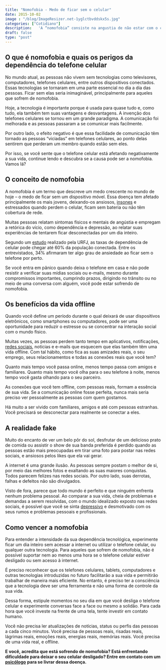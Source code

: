 ```yaml
---
title: "Nomofobia - Medo de ficar sem o celular"
date: 2015-10-02
image : "/blog/ImageResizer.net-1yglctbvddskx5s.jpg"
categories: ["Cotidiano"]
description:   'A “nomofobia” consiste na angustia de não estar com o celular próximo, fazendo a pessoa sentir sintomas como angustia, ansiedade, desamparo, impotência...'
draft: false
type: "post"
---
```


## **O que é nomofobia e quais os perigos da dependência do telefone celular**

No mundo atual, as pessoas não vivem sem tecnologias como televisores, computadores, telefones celulares, entre outros dispositivos conectados. Essas tecnologias se tornaram em uma parte essencial no dia a dia das pessoas. Ficar sem elas seria inimaginável, principalmente para aqueles que sofrem de nomofobia.

Hoje, a tecnologia é importante porque é usada para quase tudo e, como tudo, ela também tem suas vantagens e desvantagens. A invenção dos telefones celulares se tornou em um grande paradigma. A comunicação foi melhorada e as pessoas passaram a se comunicar mais facilmente.

Por outro lado, o efeito negativo é que essa facilidade de comunicação têm tornado as pessoas “viciadas” em telefones celulares, ao ponto delas sentirem que perderam um membro quando estão sem eles.

Por isso, se você sente que o telefone celular está afetando negativamente a sua vida, continue lendo e descubra se a causa pode ser a nomofobia. Vamos lá?

## **O conceito de nomofobia**

A nomofobia é um termo que descreve um medo crescente no mundo de hoje – o medo de ficar sem um dispositivo móvel. Essa doença tem afetado principalmente os mais jovens, deixando-os ansiosos, [insones](/diminuir-a-insonia/) e estressados quando perdem o celular, ficam sem bateria ou não têm cobertura de rede.

Muitas pessoas relatam sintomas físicos e mentais de angústia e empregam a retórica do vício, como dependência e depressão, ao relatar suas experiências de tentarem ficar desconectadas por um dia inteiro.

Segundo um [estudo](https://veja.abril.com.br/blog/letra-de-medico/nomofobia-a-dependencia-do-telefone-celular-este-e-o-seu-caso/) realizado pela URFJ, as taxas de dependência de celular pode chegar até 60% da população conectada. Entre os entrevistados, 34% afirmaram ter algo grau de ansiedade ao ficar sem o telefone por perto.

Se você entra em pânico quando deixa o telefone em casa e não pode resistir a verificar suas mídias sociais ou e-mails, mesmo durante compromissos importantes, cumprindo prazos, dirigindo no trânsito ou no meio de uma conversa com alguém, você pode estar sofrendo de nomofobia.

## **Os benefícios da vida offline**

Quando você define um período durante o qual deixará de usar dispositivos eletrônicos, como smartphones ou computadores, pode ser uma oportunidade para reduzir o estresse ou se concentrar na interação social com o mundo físico.

Muitas vezes, as pessoas perdem tanto tempo em aplicativos, notificações, [redes sociais](/como-utilizar-as-redes-sociais-sem-perder-a-produtividade/), notícias e e-mails que esquecem que elas também têm uma vida offline. Com tal hábito, como fica as suas amizades reais, o seu emprego, seus relacionamentos e todas as conexões reais que você tem?

Quanto mais tempo você passa online, menos tempo passa com amigos e familiares. Quanto mais tempo você olha para o seu telefone à noite, menos tempo você gasta olhando para o seu parceiro.

As conexões que você tem offline, com pessoas reais, formam a essência de sua vida. Se a comunicação online fosse perfeita, nunca mais seria preciso ver pessoalmente as pessoas com quem gostamos.

Há muito a ser vivido com familiares, amigos e até com pessoas estranhas. Você precisará se desconectar para realmente se conectar a eles.

## **A realidade fake**

Muito do encanto de ver um belo pôr do sol, desfrutar de um delicioso prato de comida ou assistir o show de sua banda preferida é perdido quando as pessoas estão mais preocupadas em tirar uma foto para postar nas redes sociais, e ansiosos pelos likes que ela vai gerar.

A internet é uma grande ilusão. As pessoas sempre postam o melhor de si, por meio das melhores fotos e exaltando as suas maiores conquistas. Todos parecem felizes nas redes sociais. Por outro lado, suas derrotas, falhas e defeitos não são divulgados.

Visto de fora, parece que todo mundo é perfeito e que ninguém enfrenta nenhum problema pessoal. Ao comparar a sua vida, cheia de problemas e demandas a serem resolvidas, com o mundo idealizado exposto nas redes sociais, é possível que você se sinta [depressivo](/8-sintomas-de-depressao-que-voce-precisa-reconhecer/) e desmotivado com os seus rumos e problemas pessoais e profissionais.

## **Como vencer a nomofobia**

Para entender a intensidade da sua dependência tecnológica, experimente ficar um dia inteiro sem acessar a internet ou utilizar o telefone celular, ou qualquer outra tecnologia. Para aqueles que sofrem de nomofobia, não é possível suportar nem ao menos uma hora se o telefone celular estiver desligado ou sem acesso à internet.

É preciso reconhecer que os telefones celulares, tablets, computadores e outras tecnologias introduzidas no futuro facilitarão a sua vida e permitirão trabalhar de maneira mais eficiente. No entanto, é preciso ter a consciência que a tecnologia deve ser uma ferramenta e não uma forma de controle da sua vida.

Dessa forma, estipule momentos no seu dia em que você desliga o telefone celular e experimente conversas face a face ou mesmo a solidão. Para cada hora que você investe na frente de uma tela, tente investir em contato humano.

Você não precisa ler atualizações de notícias, status ou perfis das pessoas a cada cinco minutos. Você precisa de pessoas reais, risadas reais, lágrimas reais, emoções reais, energias reais, memórias reais. Você precisa de uma vida real, e offline.

**E você, acredita que está sofrendo de nomofobia? Está enfrentando dificuldade para deixar o seu celular desligado? Entre em contato com um** [**psicólogo**](/contato/) **para se livrar dessa doença.**